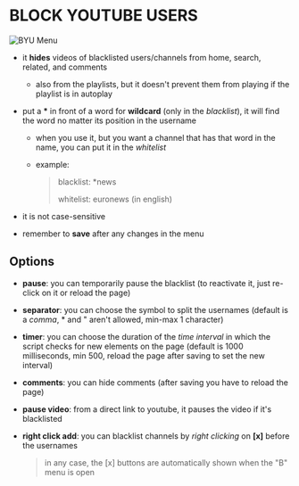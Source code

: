 # BLOCK YOUTUBE USERS
![BYU Menu](https://i.imgur.com/AHyoeAX.png)

- it **hides** videos of blacklisted users/channels from home, search, related, and comments
   - also from the playlists, but it doesn't prevent them from playing if the playlist is in autoplay
- put a **\*** in front of a word for **wildcard** (only in the *blacklist*), it will find the word no matter its position in the username
   - when you use it, but you want a channel that has that word in the name, you can put it in the *whitelist*
   - example:

      > blacklist: \*news
      >
      > whitelist: euronews (in english)

- it is not case-sensitive
- remember to **save** after any changes in the menu

## Options

- **pause**: you can temporarily pause the blacklist (to reactivate it, just re-click on it or reload the page)
- **separator**: you can choose the symbol to split the usernames (default is a *comma*, \* and " aren't allowed, min-max 1 character)
- **timer**: you can choose the duration of the *time interval* in which the script checks for new elements on the page (default is 1000 milliseconds, min 500, reload the page after saving to set the new interval)
- **comments**: you can hide comments (after saving you have to reload the page)
- **pause video**: from a direct link to youtube, it pauses the video if it's blacklisted
- **right click add**: you can blacklist channels by *right clicking* on **\[x\]** before the usernames

   > in any case, the \[x\] buttons are automatically shown when the "B" menu is open
